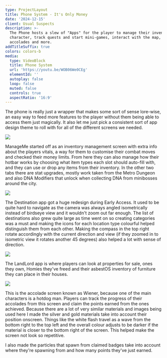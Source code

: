 ```yaml
---
type: ProjectLayout
title: Phone System - It's Only Money
date: '2024-12-15'
client: Usual Suspects
description: >-
  The Phone hosts a slew of "Apps" for the player to manage their inventory and
  character, track quests and start mini-games, interact with the map, track
  accolades and more.
addTitleSuffix: true
colors: colors-b
media:
  type: VideoBlock
  title: Phone System
  url: 'https://youtu.be/WOB06We0CEg'
  elementId: ''
  autoplay: false
  loop: false
  muted: false
  controls: true
  aspectRatio: '16:9'
---
```

The phone is really just a wrapper that makes some sort of sense lore-wise, an easy way to feed more features to the player without them being able to access them just magically. It also let me just pick a consistent sort of app design theme to roll with for all of the different screens we needed.

![](/images/manageme.jpg)

ManageMe started off as an inventory management screen with extra info about the players vitals, a way for them to customise their combat moves and checked their money limits. From here they can also manage how their hotbar works by choosing what item types each slot should auto-fill with, and they can use or drop any items from their inventory. In the other two tabs there are stat upgrades, mostly work taken from the Metro Dungeon and also DNA Modifiers that unlock when collecting DNA from minibosses around the city.

![](/images/destina.jpg)

The Destination app got a huge redesign during Early Access. It used to be quite hard to navigate as the camera was always angled isometrically instead of birdseye view and it wouldn't zoom out far enough. The list of destinations also grew quite large as time went on so creating categories was a must and making the icons for each location type colourful helped distinguish them from each other. Making the compass in the top right rotate accordingly with the current direction and view (if they zoomed in to isometric view it rotates another 45 degrees) also helped a lot with sense of direction.

![](/images/landlord.jpg)

The LandLord app is where players can look at properties for sale, ones they own, Homies they've freed and their asbestOS inventory of furniture they can place in their houses.

![](/images/wiener.jpg)

This is the accolade screen known as Wiener, because one of the main characters is a hotdog man. Players can track the progress of their accolades from this screen and claim the points earned from the ones achieved. Because there are a lot of very similar materials and images being used here I made the silver and gold materials take into account their position onscreen. Things like the white flash travel as a wave from the bottom right to the top left and the overall colour adjusts to be darker if the material is closer to the bottom right of the screen. This helped make the screen not look so repetitive.

I also made the particles that spawn from claimed badges take into account where they're spawning from and how many points they've just earned.
